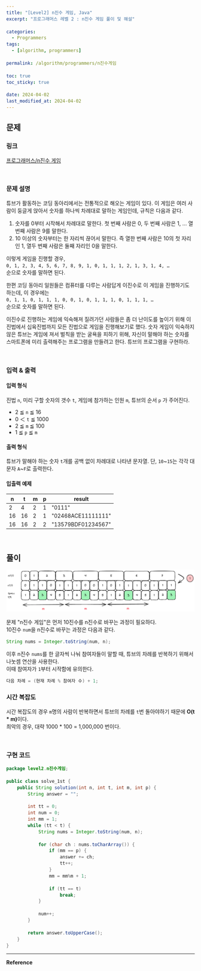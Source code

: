 ```yaml
---
title: "[Level2] n진수 게임, Java"
excerpt: "프로그래머스 레벨 2 : n진수 게임 풀이 및 해설"

categories:
  - Programmers
tags:
  - [algorithm, programmers]

permalink: /algorithm/programmers/n진수게임

toc: true
toc_sticky: true

date: 2024-04-02
last_modified_at: 2024-04-02
---
```


## 문제

### 링크

[프로그래머스/n진수 게임](https://school.programmers.co.kr/learn/courses/30/lessons/17687)

<br>

### 문제 설명

튜브가 활동하는 코딩 동아리에서는 전통적으로 해오는 게임이 있다. 이 게임은 여러 사람이 둥글게 앉아서 숫자를 하나씩 차례대로 말하는 게임인데, 규칙은 다음과 같다.

1. 숫자를 0부터 시작해서 차례대로 말한다. 첫 번째 사람은 0, 두 번째 사람은 1, … 열 번째 사람은 9를 말한다.
2. 10 이상의 숫자부터는 한 자리씩 끊어서 말한다. 즉 열한 번째 사람은 10의 첫 자리인 1, 열두 번째 사람은 둘째 자리인 0을 말한다.

이렇게 게임을 진행할 경우,  
`0, 1, 2, 3, 4, 5, 6, 7, 8, 9, 1, 0, 1, 1, 1, 2, 1, 3, 1, 4, …`  
순으로 숫자를 말하면 된다.

한편 코딩 동아리 일원들은 컴퓨터를 다루는 사람답게 이진수로 이 게임을 진행하기도 하는데, 이 경우에는  
`0, 1, 1, 0, 1, 1, 1, 0, 0, 1, 0, 1, 1, 1, 0, 1, 1, 1, …`  
순으로 숫자를 말하면 된다.

이진수로 진행하는 게임에 익숙해져 질려가던 사람들은 좀 더 난이도를 높이기 위해 이진법에서 십육진법까지 모든 진법으로 게임을 진행해보기로 했다. 숫자 게임이 익숙하지 않은 튜브는 게임에 져서 벌칙을 받는 굴욕을 피하기 위해, 자신이 말해야 하는 숫자를 스마트폰에 미리 출력해주는 프로그램을 만들려고 한다. 튜브의 프로그램을 구현하라.

<br>

### 입력 & 출력

#### 입력 형식

진법 `n`, 미리 구할 숫자의 갯수 `t`, 게임에 참가하는 인원 `m`, 튜브의 순서 `p` 가 주어진다.

- 2 ≦ `n` ≦ 16
- 0 ＜ `t` ≦ 1000
- 2 ≦ `m` ≦ 100
- 1 ≦ `p` ≦ `m`

#### 출력 형식

튜브가 말해야 하는 숫자 `t`개를 공백 없이 차례대로 나타낸 문자열. 단, `10`~`15`는 각각 대문자 `A`~`F`로 출력한다.

#### 입출력 예제

|n|t|m|p|result|
|---|---|---|---|---|
|2|4|2|1|"0111"|
|16|16|2|1|"02468ACE11111111"|
|16|16|2|2|"13579BDF01234567"|

<br>

## 풀이

![n진수게임-01.png](/assets/images/posts_img/algorithm-programmers/n진수게임-01.png)

문제 "n진수 게임"은 먼저 10진수를 n진수로 바꾸는 과정이 필요하다.  
10진수 `num`을 n진수로 바꾸는 과정은 다음과 같다.

```java
String nums = Integer.toString(num, n);
```

이후 n진수 `nums`를 한 글자씩 나눠 참여자들이 말할 때, 튜브의 차례를 반복하기 위해서 나눗셈 연산을 사용한다.  
이때 참여자가 `1`부터 시작함에 유의한다.

```java
다음 차례 = (현재 차례 % 참여자 수) + 1;
```

### 시간 복잡도

시간 복잡도의 경우 `m`명의 사람이 반복하면서 튜브의 차례를 `t`번 돌아야하기 때문에 <b>O(t * m)</b>이다.   
최악의 경우, 대략 1000 * 100 = 1,000,000 번이다.

<br>

### 구현 코드
```java
package level2.n진수게임;

public class solve_1st {
    public String solution(int n, int t, int m, int p) {
        String answer = "";

        int tt = 0;
        int num = 0;
        int mm = 1;
        while (tt < t) {
            String nums = Integer.toString(num, n);

            for (char ch : nums.toCharArray()) {
                if (mm == p) {
                    answer += ch;
                    tt++;
                }
                mm = mm%m + 1;

                if (tt == t)
                    break;
            }

            num++;
        }

        return answer.toUpperCase();
    }
}
```






<hr>
<b>Reference</b>  
